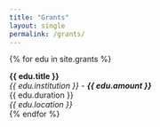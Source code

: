 ```yaml
---
title: "Grants"
layout: single
permalink: /grants/
---
```


{% for edu in site.grants %}

<div class="education-entry">
  <div class="education-header">
    <div class="education-left">
      <strong>{{ edu.title }}</strong><br />
      <em>{{ edu.institution }} - <strong>{{ edu.amount }}</strong></em>
    </div>
    <div class="education-right">
      {{ edu.duration }}<br />
      <em>{{ edu.location }}</em>
    </div>
  </div>
</div>
{% endfor %}
